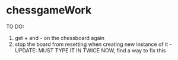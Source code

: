 # chessgameWork
TO DO:
1) get + and - on the chessboard again
2) stop the board from resetting when creating new instance of it - UPDATE:
MUST TYPE IT IN TWICE NOW, find a way to fix this